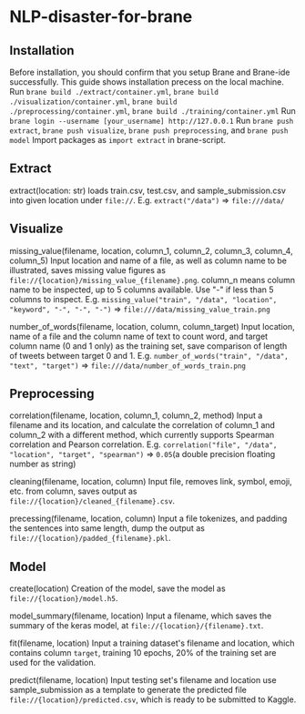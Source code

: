 # NLP-disaster-for-brane

## Installation
Before installation, you should confirm that you setup Brane and Brane-ide successfully.
This guide shows installation precess on the local machine.
Run `brane build ./extract/container.yml`, `brane build ./visualization/container.yml`, `brane build ./preprocessing/container.yml`, `brane build ./training/container.yml`
Run `brane login --username [your_username] http://127.0.0.1`
Run `brane push extract`, `brane push visualize`, `brane push preprocessing`, and `brane push model`
Import packages as `import extract` in brane-script.

## Extract
extract(location: str) loads train.csv, test.csv, and sample_submission.csv into given location under `file://`.
E.g. `extract("/data")` => `file:///data/`

## Visualize
missing_value(filename, location, column_1, column_2, column_3, column_4, column_5)
Input location and name of a file, as well as column name to be illustrated, saves missing value figures as `file://{location}/missing_value_{filename}.png`.
column_n means column name to be inspected, up to 5 columns available. Use "-" if less than 5 columns to inspect.
E.g. `missing_value("train", "/data", "location", "keyword", "-", "-", "-")` => `file:///data/missing_value_train.png`

number_of_words(filename, location, column, column_target)
Input location, name of a file and the column name of text to count word, and target column name (0 and 1 only) as the training set, save comparison of length of tweets between target 0 and 1.
E.g. `number_of_words("train", "/data", "text", "target")` => `file:///data/number_of_words_train.png`


## Preprocessing
correlation(filename, location, column_1, column_2, method)
Input a filename and its location, and calculate the correlation of column_1 and column_2 with a different method, which currently supports Spearman correlation and Pearson correlation.
E.g. `correlation("file", "/data", "location", "target", "spearman")` => `0.05`(a double precision floating number as string)

cleaning(filename, location, column)
Input file, removes link, symbol, emoji, etc. from column, saves output as `file://{location}/cleaned_{filename}.csv`.

precessing(filename, location, column)
Input a file tokenizes, and padding the sentences into same length, dump the output as `file://{location}/padded_{filename}.pkl`.

## Model
create(location)
Creation of the model, save the model as `file://{location}/model.h5`.

model_summary(filename, location)
Input a filename, which saves the summary of the keras model, at `file://{location}/{filename}.txt`.

fit(filename, location)
Input a training dataset's filename and location, which contains column `target`, training 10 epochs, 20% of the training set are used for the validation.

predict(filename, location)
Input testing set's filename and location use sample_submission as a template to generate the predicted file `file://{location}/predicted.csv`, which is ready to be submitted to Kaggle.
